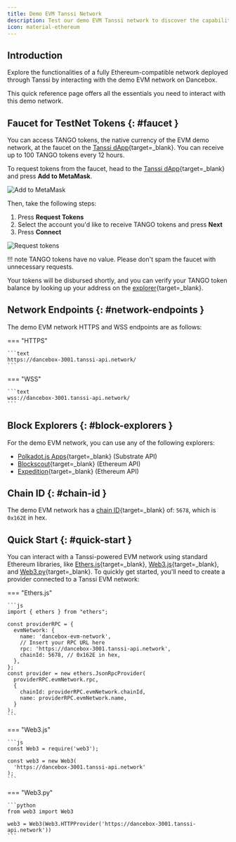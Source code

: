 ```yaml
---
title: Demo EVM Tanssi Network
description: Test our demo EVM Tanssi network to discover the capabilities of a fully Ethereum-compatible network deployed through Tanssi in just a few minutes.
icon: material-ethereum
---
```


## Introduction

Explore the functionalities of a fully Ethereum-compatible network deployed through Tanssi by interacting with the demo EVM network on Dancebox.

This quick reference page offers all the essentials you need to interact with this demo network.

## Faucet for TestNet Tokens {: #faucet }

You can access TANGO tokens, the native currency of the EVM demo network, at the faucet on the [Tanssi dApp](https://apps.tanssi.network/demo){target=\_blank}. You can receive up to 100 TANGO tokens every 12 hours.

To request tokens from the faucet, head to the [Tanssi dApp](https://apps.tanssi.network/demo){target=\_blank} and press **Add to MetaMask**.

![Add to MetaMask](/images/builders/tanssi-network/testnet/demo-evm-network/demo-1.webp)

Then, take the following steps:

1. Press **Request Tokens**
2. Select the account you'd like to receive TANGO tokens and press **Next**
3. Press **Connect**

![Request tokens](/images/builders/tanssi-network/testnet/demo-evm-network/demo-2.webp)

!!! note
    TANGO tokens have no value. Please don't spam the faucet with unnecessary requests.

Your tokens will be disbursed shortly, and you can verify your TANGO token balance by looking up your address on the [explorer](https://fra-dancebox-3001-bs.a.dancebox.tanssi.network){target=\_blank}.

## Network Endpoints {: #network-endpoints }

The demo EVM network HTTPS and WSS endpoints are as follows:

=== "HTTPS"

    ```text
    https://dancebox-3001.tanssi-api.network/
    ```

=== "WSS"

    ```text
    wss://dancebox-3001.tanssi-api.network/
    ```

## Block Explorers {: #block-explorers }

For the demo EVM network, you can use any of the following explorers:

- [Polkadot.js Apps](https://polkadot.js.org/apps/?rpc=wss://dancebox-3001.tanssi-api.network#/explorer){target=\_blank} (Substrate API)
- [Blockscout](https://fra-dancebox-3001-bs.a.dancebox.tanssi.network){target=\_blank} (Ethereum API)
- [Expedition](https://tanssi-evmexplorer.netlify.app){target=\_blank} (Ethereum API)

## Chain ID {: #chain-id }

The demo EVM network has a [chain ID](https://chainlist.org/chain/5678){target=\_blank} of: `5678`, which is `0x162E` in hex.

## Quick Start {: #quick-start }

You can interact with a Tanssi-powered EVM network using standard Ethereum libraries, like [Ethers.js](/builders/toolkit/ethereum-api/libraries/ethersjs/){target=\_blank}, [Web3.js](/builders/toolkit/ethereum-api/libraries/web3js/){target=\_blank}, and [Web3.py](/builders/toolkit/ethereum-api/libraries/web3py/){target=\_blank}. To quickly get started, you'll need to create a provider connected to a Tanssi EVM network:

=== "Ethers.js"

    ```js
    import { ethers } from "ethers";

    const providerRPC = {
      evmNetwork: {
        name: 'dancebox-evm-network',
        // Insert your RPC URL here
        rpc: 'https://dancebox-3001.tanssi-api.network', 
        chainId: 5678, // 0x162E in hex,
      },
    };
    const provider = new ethers.JsonRpcProvider(
      providerRPC.evmNetwork.rpc, 
      {
        chainId: providerRPC.evmNetwork.chainId,
        name: providerRPC.evmNetwork.name,
      }
    );
    ```

=== "Web3.js"

    ```js
    const Web3 = require('web3');

    const web3 = new Web3(
      'https://dancebox-3001.tanssi-api.network'
    );
    ```

=== "Web3.py"

    ```python
    from web3 import Web3

    web3 = Web3(Web3.HTTPProvider('https://dancebox-3001.tanssi-api.network')) 
    ```
